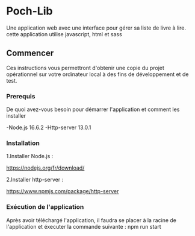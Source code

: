 # Poch-Lib
Une application web avec une interface pour gérer sa liste de livre à lire. cette application utilise javascript, html et sass

## Commencer
Ces instructions vous permettront d'obtenir une copie du projet opérationnel sur votre ordinateur local à des fins de développement et de test.

### Prerequis

De quoi avez-vous besoin pour démarrer l'application et comment les installer

-Node.js 16.6.2
-Http-server 13.0.1

### Installation

1.Installer Node.js :

https://nodejs.org/fr/download/

2.Installer http-server : 

https://www.npmjs.com/package/http-server


### Exécution de l'application 
Après avoir téléchargé l'application, il faudra se placer à la racine de l'application et éxecuter la commande suivante : npm run start
